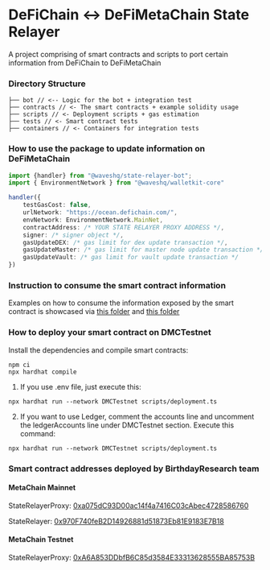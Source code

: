 # DeFiChain <-> DeFiMetaChain State Relayer

A project comprising of smart contracts and scripts to port certain information from DeFiChain to DeFiMetaChain

### Directory Structure

```
├── bot // <-- Logic for the bot + integration test
├── contracts // <- The smart contracts + example solidity usage
├── scripts // <- Deployment scripts + gas estimation
├── tests // <- Smart contract tests
├── containers // <- Containers for integration tests
```

### How to use the package to update information on DeFiMetaChain

```typescript
import {handler} from "@waveshq/state-relayer-bot";
import { EnvironmentNetwork } from "@waveshq/walletkit-core"

handler({
    testGasCost: false,
    urlNetwork: "https://ocean.defichain.com/",
    envNetwork: EnvironmentNetwork.MainNet,
    contractAddress: /* YOUR STATE RELAYER PROXY ADDRESS */,
    signer: /* signer object */,
    gasUpdateDEX: /* gas limit for dex update transaction */,
    gasUpdateMaster: /* gas limit for master node update transaction */,
    gasUpdateVault: /* gas limit for vault update transaction */
})
```

### Instruction to consume the smart contract information

Examples on how to consume the information exposed by the smart contract is showcased via [this folder](./contracts/example) and [this folder](./scripts/example)

### How to deploy your smart contract on DMCTestnet

Install the dependencies and compile smart contracts:

```
npm ci
npx hardhat compile
```

1. If you use .env file, just execute this:

```
npx hardhat run --network DMCTestnet scripts/deployment.ts
```

2. If you want to use Ledger, comment the accounts line and uncomment the ledgerAccounts line under DMCTestnet section. Execute this command:

```
npx hardhat run --network DMCTestnet scripts/deployment.ts
```

### Smart contract addresses deployed by BirthdayResearch team

#### MetaChain Mainnet

StateRelayerProxy: [0xa075dC93D00ac14f4a7416C03cAbec4728586760](https://meta.defiscan.live/address/0xa075dC93D00ac14f4a7416C03cAbec4728586760)

StateRelayer: [0x970F740feB2D14926881d51873Eb81E9183E7B18](https://meta.defiscan.live/address/0x970F740feB2D14926881d51873Eb81E9183E7B18)

#### MetaChain Testnet

StateRelayerProxy: [0xA6A853DDbfB6C85d3584E33313628555BA85753B](https://meta.defiscan.live/address/0xA6A853DDbfB6C85d3584E33313628555BA85753B?network=TestNet)
